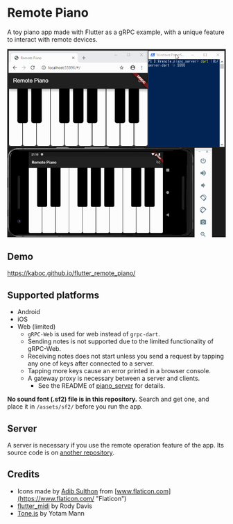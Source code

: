 # Remote Piano

A toy piano app made with Flutter as a gRPC example, with a unique feature to interact with remote devices.

![Screencast](docs/images/remote_piano.gif)

## Demo

https://kaboc.github.io/flutter_remote_piano/

## Supported platforms

* Android
* iOS
* Web (limited)
    * `gRPC-Web` is used for web instead of `grpc-dart`.
    * Sending notes is not supported due to the limited functionality of gRPC-Web.
    * Receiving notes does not start unless you send a request by tapping any one of keys after connected to a server.
    * Tapping more keys cause an error printed in a browser console.
    * A gateway proxy is necessary between a server and clients.
        * See the README of [piano_server](https://github.com/kaboc/piano_server) for details.

**No sound font (.sf2) file is in this repository.**
Search and get one, and place it in `/assets/sf2/` before you run the app. 

## Server

A server is necessary if you use the remote operation feature of the app.
Its source code is on [another repository](https://github.com/kaboc/piano_server).

## Credits

* Icons made by [Adib Sulthon](https://www.flaticon.com/authors/adib-sulthon "Adib Sulthon") from [www.flaticon.com](https://www.flaticon.com/ "Flaticon")
* [flutter_midi](https://github.com/rodydavis/flutter_midi) by Rody Davis
* [Tone.js](https://tonejs.github.io/) by Yotam Mann
 